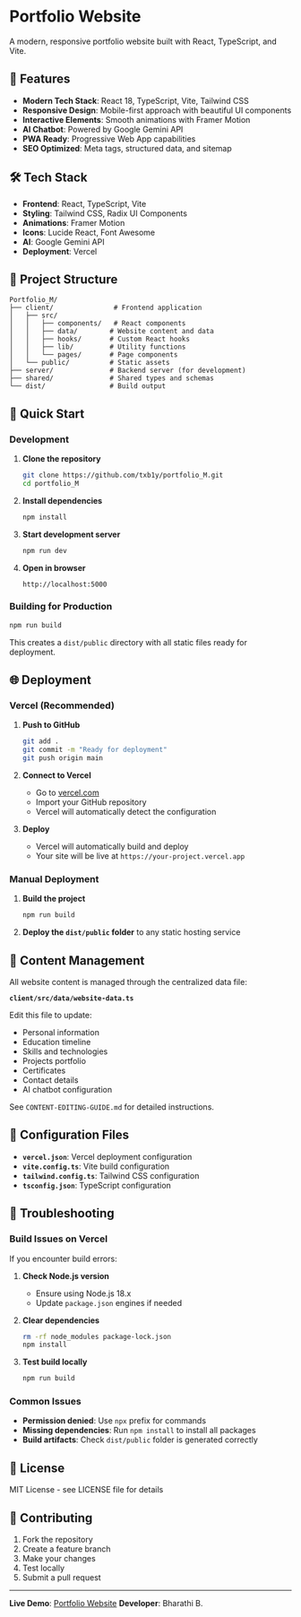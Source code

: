 # Portfolio Website

A modern, responsive portfolio website built with React, TypeScript, and Vite.

## 🚀 Features

- **Modern Tech Stack**: React 18, TypeScript, Vite, Tailwind CSS
- **Responsive Design**: Mobile-first approach with beautiful UI components
- **Interactive Elements**: Smooth animations with Framer Motion
- **AI Chatbot**: Powered by Google Gemini API
- **PWA Ready**: Progressive Web App capabilities
- **SEO Optimized**: Meta tags, structured data, and sitemap

## 🛠️ Tech Stack

- **Frontend**: React, TypeScript, Vite
- **Styling**: Tailwind CSS, Radix UI Components
- **Animations**: Framer Motion
- **Icons**: Lucide React, Font Awesome
- **AI**: Google Gemini API
- **Deployment**: Vercel

## 📁 Project Structure

```
Portfolio_M/
├── client/               # Frontend application
│   ├── src/
│   │   ├── components/   # React components
│   │   ├── data/        # Website content and data
│   │   ├── hooks/       # Custom React hooks
│   │   ├── lib/         # Utility functions
│   │   └── pages/       # Page components
│   └── public/          # Static assets
├── server/              # Backend server (for development)
├── shared/              # Shared types and schemas
└── dist/                # Build output
```

## 🚀 Quick Start

### Development

1. **Clone the repository**
   ```bash
   git clone https://github.com/txb1y/portfolio_M.git
   cd portfolio_M
   ```

2. **Install dependencies**
   ```bash
   npm install
   ```

3. **Start development server**
   ```bash
   npm run dev
   ```

4. **Open in browser**
   ```
   http://localhost:5000
   ```

### Building for Production

```bash
npm run build
```

This creates a `dist/public` directory with all static files ready for deployment.

## 🌐 Deployment

### Vercel (Recommended)

1. **Push to GitHub**
   ```bash
   git add .
   git commit -m "Ready for deployment"
   git push origin main
   ```

2. **Connect to Vercel**
   - Go to [vercel.com](https://vercel.com)
   - Import your GitHub repository
   - Vercel will automatically detect the configuration

3. **Deploy**
   - Vercel will automatically build and deploy
   - Your site will be live at `https://your-project.vercel.app`

### Manual Deployment

1. **Build the project**
   ```bash
   npm run build
   ```

2. **Deploy the `dist/public` folder** to any static hosting service

## 📝 Content Management

All website content is managed through the centralized data file:

**`client/src/data/website-data.ts`**

Edit this file to update:
- Personal information
- Education timeline
- Skills and technologies
- Projects portfolio
- Certificates
- Contact details
- AI chatbot configuration

See `CONTENT-EDITING-GUIDE.md` for detailed instructions.

## 🔧 Configuration Files

- **`vercel.json`**: Vercel deployment configuration
- **`vite.config.ts`**: Vite build configuration
- **`tailwind.config.ts`**: Tailwind CSS configuration
- **`tsconfig.json`**: TypeScript configuration

## 🚨 Troubleshooting

### Build Issues on Vercel

If you encounter build errors:

1. **Check Node.js version**
   - Ensure using Node.js 18.x
   - Update `package.json` engines if needed

2. **Clear dependencies**
   ```bash
   rm -rf node_modules package-lock.json
   npm install
   ```

3. **Test build locally**
   ```bash
   npm run build
   ```

### Common Issues

- **Permission denied**: Use `npx` prefix for commands
- **Missing dependencies**: Run `npm install` to install all packages
- **Build artifacts**: Check `dist/public` folder is generated correctly

## 📄 License

MIT License - see LICENSE file for details

## 🤝 Contributing

1. Fork the repository
2. Create a feature branch
3. Make your changes
4. Test locally
5. Submit a pull request

---

**Live Demo**: [Portfolio Website](https://bharathi-portfolio.xyz)
**Developer**: Bharathi B.
